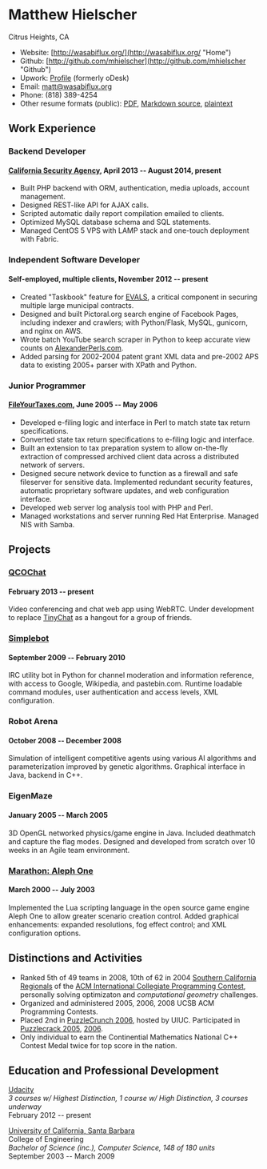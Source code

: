 Matthew Hielscher
=================
Citrus Heights, CA

- Website: [http://wasabiflux.org/](http://wasabiflux.org/ "Home")
- Github: [http://github.com/mhielscher](http://github.com/mhielscher "Github")
- Upwork: [Profile](https://www.upwork.com/users/~0183f111c1d08f6e32 "Upwork Profile") (formerly oDesk)
- Email: [matt@wasabiflux.org](mailto:matt@wasabiflux.org "Email")
- Phone: (818) 389-4254
- Other resume formats (public): [PDF][13], [Markdown source][14], [plaintext][15]


Work Experience
---------------

### Backend Developer
#### [California Security Agency][17], April 2013 -- August 2014, present

- Built PHP backend with ORM, authentication, media uploads, account management.
- Designed REST-like API for AJAX calls.
- Scripted automatic daily report compilation emailed to clients.
- Optimized MySQL database schema and SQL statements.
- Managed CentOS 5 VPS with LAMP stack and one-touch deployment with Fabric.

### Independent Software Developer
#### Self-employed, multiple clients, November 2012 -- present

- Created "Taskbook" feature for [EVALS][12], a critical component in securing multiple large municipal contracts.
- Designed and built Pictoral.org search engine of Facebook Pages, including indexer and crawlers; with Python/Flask, MySQL, gunicorn, and nginx on AWS.
- Wrote batch YouTube search scraper in Python to keep accurate view counts on [AlexanderPerls.com][2].
- Added parsing for 2002-2004 patent grant XML data and pre-2002 APS data to existing 2005+ parser with XPath and Python.

### Junior Programmer
#### [FileYourTaxes.com][3], June 2005 -- May 2006  

- Developed e-filing logic and interface in Perl to match state tax return specifications.
- Converted state tax return specifications to e-filing logic and interface.
- Built an extension to tax preparation system to allow on-the-fly extraction of compressed archived client data across a distributed network of servers.
- Designed secure network device to function as a firewall and safe fileserver for sensitive data. Implemented redundant security features, automatic proprietary software updates, and web configuration interface.
- Developed web server log analysis tool with PHP and Perl.
- Managed workstations and server running Red Hat Enterprise. Managed NIS with Samba.


Projects
--------

### [QCOChat][16]
#### February 2013 -- present

Video conferencing and chat web app using WebRTC. Under development to replace [TinyChat][17] as a hangout for a group of friends.

### [Simplebot][4]
#### September 2009 -- February 2010  

IRC utility bot in Python for channel moderation and information reference, with access to Google, Wikipedia, and pastebin.com. Runtime loadable command modules, user authentication and access levels, XML configuration.

### Robot Arena  
#### October 2008 -- December 2008

Simulation of intelligent competitive agents using various AI algorithms and parameterization improved by genetic algorithms. Graphical interface in Java, backend in C++.

### EigenMaze  
#### January 2005 -- March 2005  

3D OpenGL networked physics/game engine in Java. Included deathmatch and capture the flag modes. Designed and developed from scratch over 10 weeks in an Agile team environment.

### [Marathon: Aleph One][5]
#### March 2000 -- July 2003  

Implemented the Lua scripting language in the open source game engine Aleph One to allow greater scenario creation control. Added graphical enhancements: expanded resolutions, fog effect control; and XML configuration options.


Distinctions and Activities
---------------------------

- Ranked 5th of 49 teams in 2008, 10th of 62 in 2004 [Southern California Regionals][6] of the [ACM International Collegiate Programming Contest][7], personally solving optimizaton and *computational geometry* challenges.
- Organized and administered 2005, 2006, 2008 UCSB ACM Programming Contests.
- Placed 2nd in [PuzzleCrunch 2006][8], hosted by UIUC. Participated in [Puzzlecrack 2005][9], [2006][10].
- Only individual to earn the Continential Mathematics National C++ Contest Medal twice for top score in the nation.


Education and Professional Development
--------------------------------------

[Udacity](http://www.udacity.com/ "Udacity")  
*3 courses w/ Highest Distinction, 1 course w/ High Distinction, 3 courses underway*  
February 2012 -- present  

[University of California, Santa Barbara][11]  
College of Engineering  
*Bachelor of Science (inc.), Computer Science, 148 of 180 units*  
September 2003 -- March 2009  


[1]: http://pictoral.org/
[2]: http://alexanderperls.com/
[3]: http://www.fileyourtaxes.com/
[4]: http://github.com/mhielscher/simplebot
[5]: http://source.bungie.org/
[6]: http://www.socalcontest.org/
[7]: http://icpc.baylor.edu/
[8]: http://bertjohnson.net/archives/puzzlecrack/eoh2006/about.asp
[9]: http://bertjohnson.net/archives/puzzlecrack/rp2005/about.asp
[10]: http://bertjohnson.net/archives/puzzlecrack/rp2006/about.asp
[11]: http://www.cs.ucsb.edu/
[12]: http://evals.net/
[13]: http://www.wasabiflux.org/resume/resume.pdf
[14]: http://www.wasabiflux.org/resume/resume.md?raw=1
[15]: http://www.wasabiflux.org/resume/resume.txt
[16]: http://github.com/mhielscher/qcochat
[17]: http://tinychat.com/

